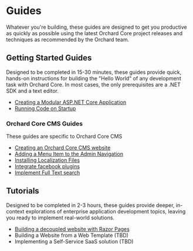 # Guides

Whatever you're building, these guides are designed to get you productive as quickly as possible using the latest Orchard Core project releases and techniques as recommended by the Orchard team.

## Getting Started Guides

Designed to be completed in 15-30 minutes, these guides provide quick, hands-on instructions for building the "Hello World" of any development task with Orchard Core. In most cases, the only prerequisites are a .NET SDK and a text editor.

- [Creating a Modular ASP.NET Core Application](create-modular-application-mvc/README.md)
- [Running Code on Startup](run-code-on-startup/README.md)

### Orchard Core CMS Guides

These guides are specific to Orchard Core CMS

- [Creating an Orchard Core CMS website](create-cms-application/README.md)
- [Adding a Menu Item to the Admin Navigation](add-admin-menu/README.md)
- [Installing Localization Files](install-localization-files/README.md)
- [Integrate facebook plugins](integrate-facebook-plugins/README.md)
- [Implement Full Text search](implement-fulltext-search/README.md)

## Tutorials

Designed to be completed in 2-3 hours, these guides provide deeper, in-context explorations of enterprise application development topics, leaving you ready to implement real-world solutions.

- [Building a decoupled website with Razor Pages](decoupled-cms/README.md)
- Building a Website from a Web Template (TBD)
- Implementing a Self-Service SaaS solution (TBD)

